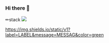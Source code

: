 ### Hi there 👋

✏stack
<img src="https://img.shields.io/badge/spring-6DB33F?style=for-the-badge&logo=spring&logoColor=white">

https://img.shields.io/static/v1?label=LABEL&message=MESSAG&color=green
